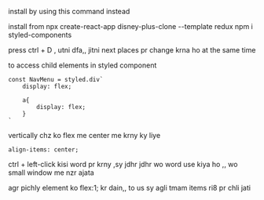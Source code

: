 install by using this command instead

install from npx create-react-app disney-plus-clone --template redux
npm i styled-components

press ctrl + D , utni dfa,, jitni next places pr change krna ho at the same time

to access child elements in styled component

    const NavMenu = styled.div`
        display: flex;

        a{
            display: flex;
        }
    `

vertically chz ko flex me center me krny ky liye

    align-items: center;

ctrl + left-click kisi word pr krny ,sy jdhr jdhr wo word use kiya ho ,, wo small window me nzr ajata

agr pichly element ko flex:1; kr dain,, to us sy agli tmam items ri8 pr chli jati
